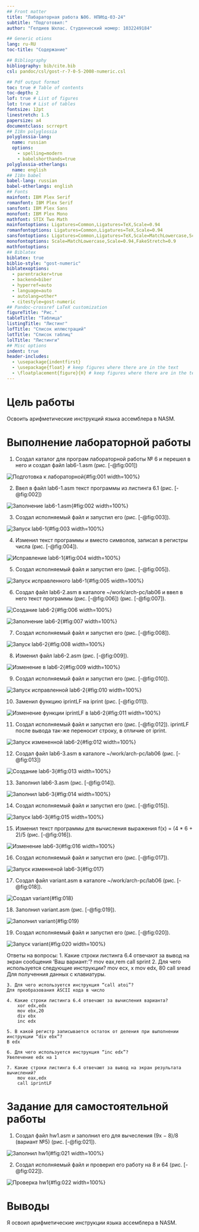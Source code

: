 ```yaml
---
## Front matter
title: "Лабараторная работа №06. НПИбд-03-24"
subtitle: "Подготовил:"
author: "Гелдиев Ыхлас. Студенческий номер: 1032249184"

## Generic otions
lang: ru-RU
toc-title: "Содержание"

## Bibliography
bibliography: bib/cite.bib
csl: pandoc/csl/gost-r-7-0-5-2008-numeric.csl

## Pdf output format
toc: true # Table of contents
toc-depth: 2
lof: true # List of figures
lot: true # List of tables
fontsize: 12pt
linestretch: 1.5
papersize: a4
documentclass: scrreprt
## I18n polyglossia
polyglossia-lang:
  name: russian
  options:
	- spelling=modern
	- babelshorthands=true
polyglossia-otherlangs:
  name: english
## I18n babel
babel-lang: russian
babel-otherlangs: english
## Fonts
mainfont: IBM Plex Serif
romanfont: IBM Plex Serif
sansfont: IBM Plex Sans
monofont: IBM Plex Mono
mathfont: STIX Two Math
mainfontoptions: Ligatures=Common,Ligatures=TeX,Scale=0.94
romanfontoptions: Ligatures=Common,Ligatures=TeX,Scale=0.94
sansfontoptions: Ligatures=Common,Ligatures=TeX,Scale=MatchLowercase,Scale=0.94
monofontoptions: Scale=MatchLowercase,Scale=0.94,FakeStretch=0.9
mathfontoptions:
## Biblatex
biblatex: true
biblio-style: "gost-numeric"
biblatexoptions:
  - parentracker=true
  - backend=biber
  - hyperref=auto
  - language=auto
  - autolang=other*
  - citestyle=gost-numeric
## Pandoc-crossref LaTeX customization
figureTitle: "Рис."
tableTitle: "Таблица"
listingTitle: "Листинг"
lofTitle: "Список иллюстраций"
lotTitle: "Список таблиц"
lolTitle: "Листинги"
## Misc options
indent: true
header-includes:
  - \usepackage{indentfirst}
  - \usepackage{float} # keep figures where there are in the text
  - \floatplacement{figure}{H} # keep figures where there are in the text
---
```


# Цель работы

Освоить арифметические инструкций языка ассемблера в NASM.

# Выполнение лабораторной работы

1. Создал каталог для програм лабораторной работы № 6 и перешел в него
и создал файл lab6-1.asm (рис. [-@fig:001])

![Подготовка к лабораторной](image/creating_files_for_lab6.jpg){#fig:001 width=100%}

2. Ввел в файл lab6-1.asm текст программы из листинга 6.1 (рис. [-@fig:002])

![Заполнение lab6-1.asm](image/inserted_lab6-1.jpg){#fig:002 width=100%}

3. Создал исполняемый файл и запустил его (рис. [-@fig:003]).

![Запуск lab6-1](image/run_lab6-1.jpg){#fig:003 width=100%}

4. Изменил текст программы и вместо символов, записал в регистры числа (рис. [-@fig:004]).

![Исправление lab6-1](image/changed_char_to_int_lab6-1.jpg){#fig:004 width=100%}

5. Создал исполняемый файл и запустил его (рис. [-@fig:005]).

![Запуск исправленного lab6-1](image/run_lab6-1_2.jpg){#fig:005 width=100%}

6. Создал файл lab6-2.asm в каталоге ~/work/arch-pc/lab06 и ввел в него текст программы (рис. [-@fig:006]) (рис. [-@fig:007]).

![Создание lab6-2](image/creating_lab6-2.jpg){#fig:006 width=100%}

![Заполнение lab6-2](image/inserted_lab6-2.jpg){#fig:007 width=100%}

7. Создал исполняемый файл и запустил его (рис. [-@fig:008]).

![Запуск lab6-2](image/run_lab6-2.jpg){#fig:008 width=100%}

8. Изменил файл lab6-2.asm (рис. [-@fig:009]).

![Изменение в lab6-2](image/changed_char_to_int_lab6-2.jpg){#fig:009 width=100%}

9. Создал исполняемый файл и запустил его (рис. [-@fig:010]).

![Запуск исправленной lab6-2](image/run_lab6-2_2.jpg){#fig:010 width=100%}

10. Заменил функцию iprintLF на iprint (рис. [-@fig:011]).

![Изменение функции iprintLF в lab6-2](image/changed_iprintlf_to_iprint.jpg){#fig:011 width=100%}

11. Создал исполняемый файл и запустил его (рис. [-@fig:012]). iprintLF после вывода так-же переносит строку, в отличие от iprint.

![Запуск измененной lab6-2](image/run_lab6-2_3.jpg){#fig:012 width=100%}

12. Cоздал файл lab6-3.asm в каталоге ~/work/arch-pc/lab06 (рис. [-@fig:013])

![Создание lab6-3](image/creating_lab6-3.jpg){#fig:013 width=100%}

13. Заполнил lab6-3.asm (рис. [-@fig:014]).

![Заполнил lab6-3](image/inserted_lab6-3.jpg){#fig:014 width=100%}

14. Создал исполняемый файл и запустил его (рис. [-@fig:015]).

![Запуск lab6-3](image/run_lab6-3.jpg){#fig:015 width=100%}

15. Изменил текст программы для вычисления выражения f(x) = (4 * 6 + 2)/5 (рис. [-@fig:016]).

![Изменение lab6-3](image/changed_numbers_lab6-3.jpg){#fig:016 width=100%}

16. Cоздал исполняемый файл и запустил его (рис. [-@fig:017]).

![Запуск изменненой lab6-3](image/run_lab6-3_2.jpg){#fig:017}

17. Создал файл variant.asm в каталоге ~/work/arch-pc/lab06 (рис. [-@fig:018]).

![Создал variant](image/creating_variant.jpg){#fig:018}

18. Заполнил variant.asm (рис. [-@fig:019]).

![Заполнил variant](image/inserted_variant.jpg){#fig:019}

19. Cоздал исполняемый файл и запустил его (рис. [-@fig:020]).

![Запуск variant](image/run_variant.jpg){#fig:020 width=100%}

Ответы на вопросы:
	1. Какие строки листинга 6.4 отвечают за вывод на экран сообщения ‘Ваш вариант:’?
		mov eax,rem
		call sprint
	2. Для чего используется следующие инструкции?
		mov ecx, x
		mov edx, 80
		call sread
	Для полученния данных с клавиатуры.
	
	3. Для чего используется инструкция “call atoi”?
	Для преобразования ASCII кода в число
	
	4. Какие строки листинга 6.4 отвечают за вычисления варианта?
		xor edx,edx
		mov ebx,20
		div ebx
		inc edx
		
	5. В какой регистр записывается остаток от деления при выполнении инструкции “div ebx”?
	В edx
	
	6. Для чего используется инструкция “inc edx”?
	Увелечение edx на 1
	
	7. Какие строки листинга 6.4 отвечают за вывод на экран результата вычислений?
		mov eax,edx
		call iprintLF

# Задание для самостоятельной работы

1. Создал файл hw1.asm и заполнил его для вычесления (9x − 8)/8 (вариант №5) (рис. [-@fig:021]).

![Заполнил hw1](image/inserted_hw1.jpg){#fig:021 width=100%}

2. Cоздал исполняемый файл и проверил его работу на 8 и 64 (рис. [-@fig:022]).

![Проверка hw1](image/run_hw_var_5.jpg){#fig:022 width=100%}

# Выводы

Я освоил арифметические инструкции языка ассемблера в NASM.

